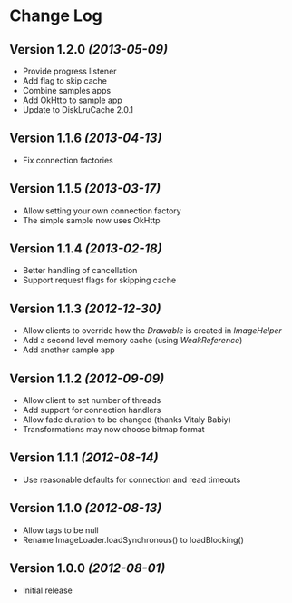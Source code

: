 Change Log
==========

Version 1.2.0 *(2013-05-09)*
----------------------------

* Provide progress listener
* Add flag to skip cache
* Combine samples apps
* Add OkHttp to sample app
* Update to DiskLruCache 2.0.1

Version 1.1.6 *(2013-04-13)*
----------------------------

* Fix connection factories

Version 1.1.5 *(2013-03-17)*
----------------------------

* Allow setting your own connection factory
* The simple sample now uses OkHttp

Version 1.1.4 *(2013-02-18)*
----------------------------

* Better handling of cancellation
* Support request flags for skipping cache

Version 1.1.3 *(2012-12-30)*
----------------------------

* Allow clients to override how the *Drawable* is created in *ImageHelper*
* Add a second level memory cache (using *WeakReference*)
* Add another sample app

Version 1.1.2 *(2012-09-09)*
----------------------------

* Allow client to set number of threads
* Add support for connection handlers
* Allow fade duration to be changed (thanks Vitaly Babiy)
* Transformations may now choose bitmap format

Version 1.1.1 *(2012-08-14)*
----------------------------

* Use reasonable defaults for connection and read timeouts

Version 1.1.0 *(2012-08-13)*
----------------------------

* Allow tags to be null
* Rename ImageLoader.loadSynchronous() to loadBlocking()

Version 1.0.0 *(2012-08-01)*
----------------------------

* Initial release
